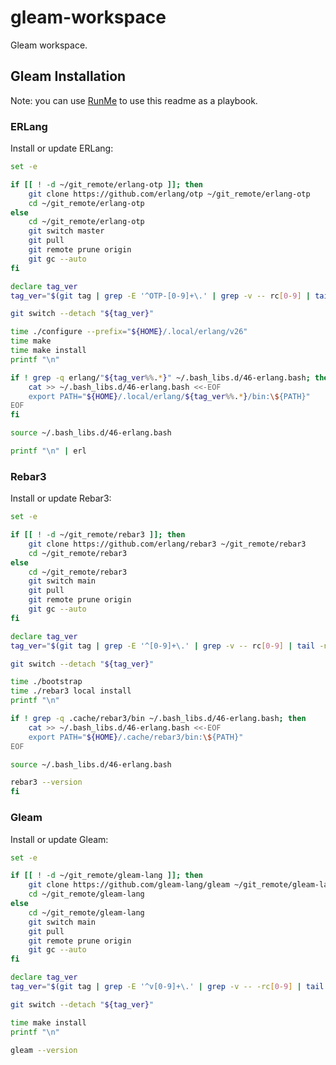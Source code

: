 # gleam-workspace

Gleam workspace.

## Gleam Installation

Note: you can use [RunMe](https://github.com/stateful/runme) to use this readme as a playbook.

### ERLang

Install or update ERLang:

```bash { background=false category=setup closeTerminalOnSuccess=true excludeFromRunAll=true interactive=true interpreter=bash name=install-erlang promptEnv=true terminalRows=10 }
set -e

if [[ ! -d ~/git_remote/erlang-otp ]]; then
    git clone https://github.com/erlang/otp ~/git_remote/erlang-otp
    cd ~/git_remote/erlang-otp
else
    cd ~/git_remote/erlang-otp
    git switch master
    git pull
    git remote prune origin
    git gc --auto
fi

declare tag_ver
tag_ver="$(git tag | grep -E '^OTP-[0-9]+\.' | grep -v -- rc[0-9] | tail -n 1)"

git switch --detach "${tag_ver}"

time ./configure --prefix="${HOME}/.local/erlang/v26"
time make
time make install
printf "\n"

if ! grep -q erlang/"${tag_ver%%.*}" ~/.bash_libs.d/46-erlang.bash; then
    cat >> ~/.bash_libs.d/46-erlang.bash <<-EOF
    export PATH="${HOME}/.local/erlang/${tag_ver%%.*}/bin:\${PATH}"
EOF
fi

source ~/.bash_libs.d/46-erlang.bash

printf "\n" | erl
```

### Rebar3

Install or update Rebar3:

```bash { background=false category=setup closeTerminalOnSuccess=true excludeFromRunAll=true interactive=true interpreter=bash name=install-rebar3 promptEnv=true terminalRows=10 }
set -e

if [[ ! -d ~/git_remote/rebar3 ]]; then
    git clone https://github.com/erlang/rebar3 ~/git_remote/rebar3
    cd ~/git_remote/rebar3
else
    cd ~/git_remote/rebar3
    git switch main
    git pull
    git remote prune origin
    git gc --auto
fi

declare tag_ver
tag_ver="$(git tag | grep -E '^[0-9]+\.' | grep -v -- rc[0-9] | tail -n 1)"

git switch --detach "${tag_ver}"

time ./bootstrap
time ./rebar3 local install
printf "\n"

if ! grep -q .cache/rebar3/bin ~/.bash_libs.d/46-erlang.bash; then
    cat >> ~/.bash_libs.d/46-erlang.bash <<-EOF
    export PATH="${HOME}/.cache/rebar3/bin:\${PATH}"
EOF

source ~/.bash_libs.d/46-erlang.bash

rebar3 --version
fi
```

### Gleam

Install or update Gleam:

```bash { background=false category=setup closeTerminalOnSuccess=true excludeFromRunAll=true interactive=true interpreter=bash name=install-gleam promptEnv=true terminalRows=10 }
set -e

if [[ ! -d ~/git_remote/gleam-lang ]]; then
    git clone https://github.com/gleam-lang/gleam ~/git_remote/gleam-lang
    cd ~/git_remote/gleam-lang
else
    cd ~/git_remote/gleam-lang
    git switch main
    git pull
    git remote prune origin
    git gc --auto
fi

declare tag_ver
tag_ver="$(git tag | grep -E '^v[0-9]+\.' | grep -v -- -rc[0-9] | tail -n 1)"

git switch --detach "${tag_ver}"

time make install
printf "\n"

gleam --version
```
